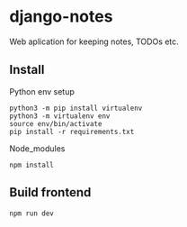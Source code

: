 # django-notes
Web aplication for keeping notes, TODOs etc.



## Install
Python env setup
```
python3 -m pip install virtualenv
python3 -m virtualenv env
source env/bin/activate
pip install -r requirements.txt
```
Node_modules
```
npm install
```

## Build frontend
```
npm run dev
```